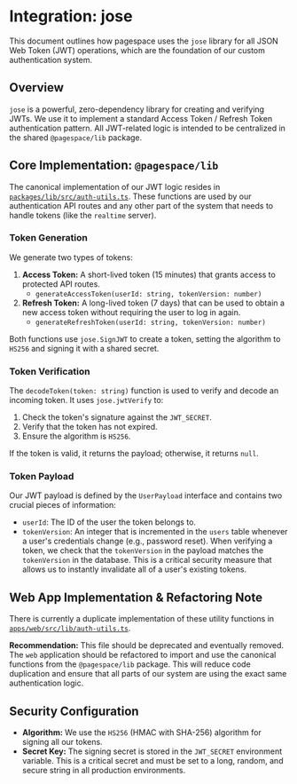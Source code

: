 # Integration: jose

This document outlines how pagespace uses the `jose` library for all JSON Web Token (JWT) operations, which are the foundation of our custom authentication system.

## Overview

`jose` is a powerful, zero-dependency library for creating and verifying JWTs. We use it to implement a standard Access Token / Refresh Token authentication pattern. All JWT-related logic is intended to be centralized in the shared `@pagespace/lib` package.

## Core Implementation: `@pagespace/lib`

The canonical implementation of our JWT logic resides in [`packages/lib/src/auth-utils.ts`](packages/lib/src/auth-utils.ts:1). These functions are used by our authentication API routes and any other part of the system that needs to handle tokens (like the `realtime` server).

### Token Generation

We generate two types of tokens:

1.  **Access Token:** A short-lived token (15 minutes) that grants access to protected API routes.
    -   `generateAccessToken(userId: string, tokenVersion: number)`
2.  **Refresh Token:** A long-lived token (7 days) that can be used to obtain a new access token without requiring the user to log in again.
    -   `generateRefreshToken(userId: string, tokenVersion: number)`

Both functions use `jose.SignJWT` to create a token, setting the algorithm to `HS256` and signing it with a shared secret.

### Token Verification

The `decodeToken(token: string)` function is used to verify and decode an incoming token. It uses `jose.jwtVerify` to:
1.  Check the token's signature against the `JWT_SECRET`.
2.  Verify that the token has not expired.
3.  Ensure the algorithm is `HS256`.

If the token is valid, it returns the payload; otherwise, it returns `null`.

### Token Payload

Our JWT payload is defined by the `UserPayload` interface and contains two crucial pieces of information:

-   `userId`: The ID of the user the token belongs to.
-   `tokenVersion`: An integer that is incremented in the `users` table whenever a user's credentials change (e.g., password reset). When verifying a token, we check that the `tokenVersion` in the payload matches the `tokenVersion` in the database. This is a critical security measure that allows us to instantly invalidate all of a user's existing tokens.

## Web App Implementation & Refactoring Note

There is currently a duplicate implementation of these utility functions in [`apps/web/src/lib/auth-utils.ts`](apps/web/src/lib/auth-utils.ts:1).

**Recommendation:** This file should be deprecated and eventually removed. The `web` application should be refactored to import and use the canonical functions from the `@pagespace/lib` package. This will reduce code duplication and ensure that all parts of our system are using the exact same authentication logic.

## Security Configuration

-   **Algorithm:** We use the `HS256` (HMAC with SHA-256) algorithm for signing all our tokens.
-   **Secret Key:** The signing secret is stored in the `JWT_SECRET` environment variable. This is a critical secret and must be set to a long, random, and secure string in all production environments.